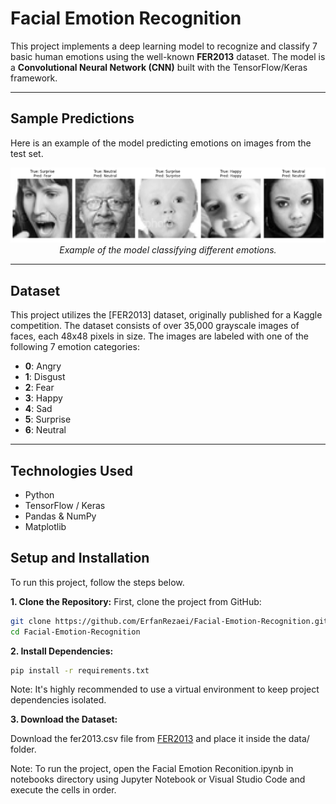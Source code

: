 # Facial Emotion Recognition

This project implements a deep learning model to recognize and classify 7 basic human emotions using the well-known **FER2013** dataset. The model is a **Convolutional Neural Network (CNN)** built with the TensorFlow/Keras framework.

---

## Sample Predictions

Here is an example of the model predicting emotions on images from the test set.

<p align="center">
  <img src="Sample.png" alt="Sample Predictions" width="600"/>
  <br>
  <em>Example of the model classifying different emotions.</em>
</p>

---

## Dataset

This project utilizes the [FER2013] dataset, originally published for a Kaggle competition. The dataset consists of over 35,000 grayscale images of faces, each 48x48 pixels in size. The images are labeled with one of the following 7 emotion categories:

- **0**: Angry
- **1**: Disgust
- **2**: Fear
- **3**: Happy
- **4**: Sad
- **5**: Surprise
- **6**: Neutral

---

## Technologies Used

- Python
- TensorFlow / Keras
- Pandas & NumPy
- Matplotlib

## Setup and Installation

To run this project, follow the steps below.

**1. Clone the Repository:**
First, clone the project from GitHub:
```bash
git clone https://github.com/ErfanRezaei/Facial-Emotion-Recognition.git
cd Facial-Emotion-Recognition
```
**2. Install Dependencies:**
```bash
pip install -r requirements.txt
```
Note: It's highly recommended to use a virtual environment to keep project dependencies isolated.

**3. Download the Dataset:**

Download the fer2013.csv file from [FER2013](https://www.kaggle.com/datasets/nicolejyt/facialexpressionrecognition) and place it inside the data/ folder.

Note: To run the project, open the Facial Emotion Reconition.ipynb in notebooks directory using Jupyter Notebook or Visual Studio Code and execute the cells in order.
